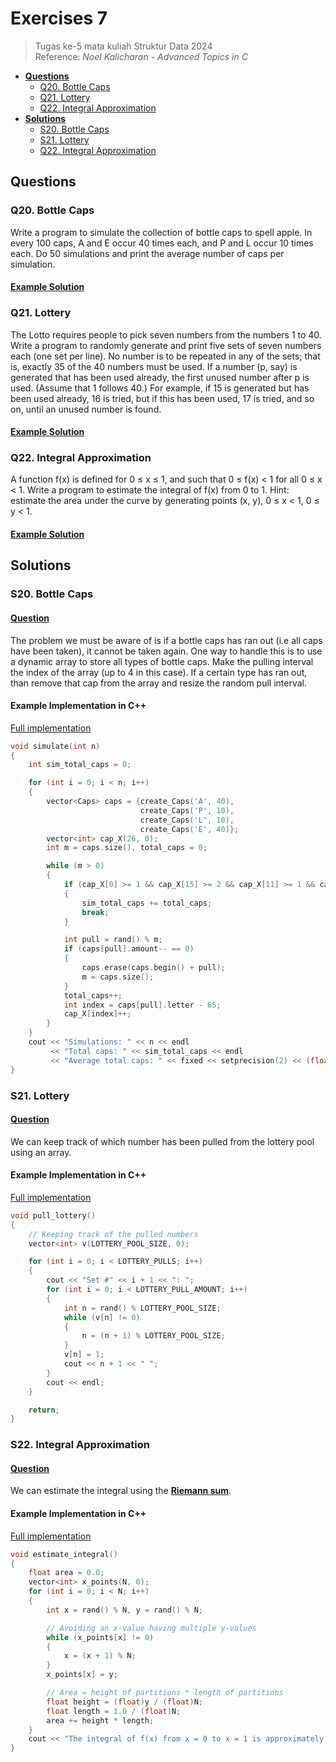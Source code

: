 # Exercises 7
> Tugas ke-5 mata kuliah Struktur Data 2024<br>
> Reference: _Noel Kalicharan - Advanced Topics in C_<br>
- [**Questions**](#qs)
    - [Q20. Bottle Caps](#q20)
    - [Q21. Lottery](#q21)
    - [Q22. Integral Approximation](#q22)
- [**Solutions**](#ss)
    - [S20. Bottle Caps](#s20)
    - [S21. Lottery](#s21)
    - [Q22. Integral Approximation](#q22)

## Questions <a name="qs"></a>
### Q20. Bottle Caps <a name="q20"></a>
Write a program to simulate the collection of bottle caps to spell apple. In every 100 caps, A and E occur 40 times each, and P and L occur 10 times each. Do 50 simulations and print the average number of caps per simulation.

#### [Example Solution](#s20)

### Q21. Lottery <a name="q21"></a>
The Lotto requires people to pick seven numbers from the numbers 1 to 40. Write a program to randomly generate and print five sets of seven numbers each (one set per line). No number is to be repeated in any of the sets; that is, exactly 35 of the 40 numbers must be used. If a number (p, say) is generated that has been used already, the first unused number after p is used. (Assume that 1 follows 40.) For example, if 15 is generated but has been used already, 16 is tried, but if this has been used, 17 is tried, and so on, until an unused number is found.

#### [Example Solution](#s21)

### Q22. Integral Approximation <a name="q22"></a>
A function f(x) is defined for 0 ≤ x ≤ 1, and such that 0 ≤ f(x) < 1 for all 0 ≤ x < 1. Write a program to estimate the integral of f(x) from 0 to 1. Hint: estimate the area under the curve by generating points (x, y), 0 ≤ x < 1, 0 ≤ y < 1.

#### [Example Solution](#s22)

## Solutions <a name="ss"></a>
### S20. Bottle Caps <a name="s20"></a>
#### [Question](#q20)
The problem we must be aware of is if a bottle caps has ran out (i.e all caps have been taken), it cannot be taken again. One way to handle this is to use a dynamic array to store all types of bottle caps. Make the pulling interval the index of the array (up to 4 in this case). If a certain type has ran out, than remove that cap from the array and resize the random pull interval.

#### Example Implementation in C++
[Full implementation](code/cpp/task20.cpp)
```cpp
void simulate(int n)
{
    int sim_total_caps = 0;

    for (int i = 0; i < n; i++)
    {
        vector<Caps> caps = {create_Caps('A', 40),
                             create_Caps('P', 10),
                             create_Caps('L', 10),
                             create_Caps('E', 40)};
        vector<int> cap_X(26, 0);
        int m = caps.size(), total_caps = 0;

        while (m > 0)
        {
            if (cap_X[0] >= 1 && cap_X[15] >= 2 && cap_X[11] >= 1 && cap_X[4] >= 1)
            {
                sim_total_caps += total_caps;
                break;
            }

            int pull = rand() % m;
            if (caps[pull].amount-- == 0)
            {
                caps.erase(caps.begin() + pull);
                m = caps.size();
            }
            total_caps++;
            int index = caps[pull].letter - 65;
            cap_X[index]++;
        }
    }
    cout << "Simulations: " << n << endl
         << "Total caps: " << sim_total_caps << endl
         << "Average total caps: " << fixed << setprecision(2) << (float)sim_total_caps / (float)n << endl;
}
```

### S21. Lottery <a name="s21"></a>
#### [Question](#q21)
We can keep track of which number has been pulled from the lottery pool using an array.

#### Example Implementation in C++
[Full implementation](code/cpp/task21.cpp)
```cpp
void pull_lottery()
{
    // Keeping track of the pulled numbers
    vector<int> v(LOTTERY_POOL_SIZE, 0);

    for (int i = 0; i < LOTTERY_PULLS; i++)
    {
        cout << "Set #" << i + 1 << ": ";
        for (int i = 0; i < LOTTERY_PULL_AMOUNT; i++)
        {
            int n = rand() % LOTTERY_POOL_SIZE;
            while (v[n] != 0)
            {
                n = (n + 1) % LOTTERY_POOL_SIZE;
            }
            v[n] = 1;
            cout << n + 1 << " ";
        }
        cout << endl;
    }

    return;
}
```

### S22. Integral Approximation <a name="s22"></a>
#### [Question](#q22)
We can estimate the integral using the [**Riemann sum**](https://en.wikipedia.org/wiki/Riemann_sum).

#### Example Implementation in C++
[Full implementation](code/cpp/task22.cpp)
```cpp
void estimate_integral()
{
    float area = 0.0;
    vector<int> x_points(N, 0);
    for (int i = 0; i < N; i++)
    {
        int x = rand() % N, y = rand() % N;

        // Avoiding an x-value having multiple y-values
        while (x_points[x] != 0)
        {
            x = (x + 1) % N;
        }
        x_points[x] = y;

        // Area = height of partitions * length of partitions
        float height = (float)y / (float)N;
        float length = 1.0 / (float)N;
        area += height * length;
    }
    cout << "The integral of f(x) from x = 0 to x = 1 is approximately " << area << endl;
}
```
